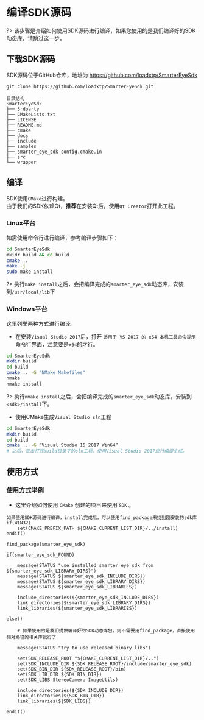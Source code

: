 # 编译SDK源码

?> 该步骤是介绍如何使用SDK源码进行编译，如果您使用的是我们编译好的SDK动态库，请跳过这一步。

## 下载SDK源码
SDK源码位于GitHub仓库，地址为 https://github.com/loadxtp/SmarterEyeSdk
```
git clone https://github.com/loadxtp/SmarterEyeSdk.git

目录结构
SmarterEyeSdk
├── 3rdparty
├── CMakeLists.txt
├── LICENSE
├── README.md
├── cmake
├── docs
├── include
├── samples
├── smarter_eye_sdk-config.cmake.in
├── src
└── wrapper
```

## 编译
SDK使用`CMake`进行构建。  
由于我们的SDK依赖Qt，**推荐**在安装Qt后，使用`Qt Creator`打开此工程。

### Linux平台

如需使用命令行进行编译，参考编译步骤如下：

```bash
cd SmarterEyeSdk
mkidr build && cd build
cmake ..
make -j
sudo make install
```

?> 执行`make install`之后，会把编译完成的`smarter_eye_sdk`动态库，安装到`/usr/local/lib`下

### Windows平台

这里列举两种方式进行编译。

* 在安装`Visual Studio 2017`后，打开 `适用于 VS 2017 的 x64 本机工具命令提示` 命令行界面，注意要是`x64`的才行。

```bash
cd SmarterEyeSdk
mkdir build
cd build
cmake .. -G "NMake Makefiles"
nmake
nmake install
```

?> 执行`nmake install`之后，会把编译完成的`smarter_eye_sdk`动态库，安装到`<sdk>/install`下。


* 使用CMake生成`Visual Studio sln`工程

```bash
cd SmarterEyeSdk
mkdir build
cd build
cmake .. -G “Visual Studio 15 2017 Win64”
# 之后，双击打开build目录下的sln工程，使用Visual Studio 2017进行编译生成。
```

## 使用方式

### 使用方式举例

* 这里介绍如何使用 `CMake` 创建的项目来使用 `SDK` 。

```
如果使用SDK源码进行编译，install完成后，可以使用find_package来找到刚安装的sdk库
if(WIN32)
    set(CMAKE_PREFIX_PATH ${CMAKE_CURRENT_LIST_DIR}/../install)
endif()

find_package(smarter_eye_sdk)

if(smarter_eye_sdk_FOUND)

    message(STATUS "use installed smarter_eye_sdk from ${smarter_eye_sdk_LIBRARY_DIRS}")
    message(STATUS ${smarter_eye_sdk_INCLUDE_DIRS})
    message(STATUS ${smarter_eye_sdk_LIBRARY_DIRS})
    message(STATUS ${smarter_eye_sdk_LIBRARIES})

    include_directories(${smarter_eye_sdk_INCLUDE_DIRS})
    link_directories(${smarter_eye_sdk_LIBRARY_DIRS})
    link_libraries(${smarter_eye_sdk_LIBRARIES})

else()

    # 如果使用的是我们提供编译好的SDK动态库包，则不需要用find_package，直接使用相对路径的相关库就行了

    message(STATUS "try to use released binary libs")

    set(SDK_RELEASE_ROOT "${CMAKE_CURRENT_LIST_DIR}/..")
    set(SDK_INCLUDE_DIR ${SDK_RELEASE_ROOT}/include/smarter_eye_sdk)
    set(SDK_BIN_DIR ${SDK_RELEASE_ROOT}/bin)
    set(SDK_LIB_DIR ${SDK_BIN_DIR})
    set(SDK_LIBS StereoCamera ImageUtils)

    include_directories(${SDK_INCLUDE_DIR})
    link_directories(${SDK_BIN_DIR})
    link_libraries(${SDK_LIBS})

endif()
```
